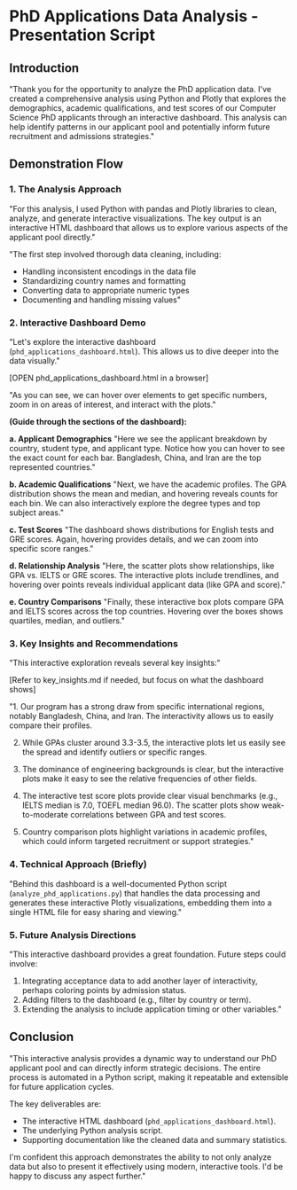 # PhD Applications Data Analysis - Presentation Script

## Introduction

"Thank you for the opportunity to analyze the PhD application data. I've created a comprehensive analysis using Python and Plotly that explores the demographics, academic qualifications, and test scores of our Computer Science PhD applicants through an interactive dashboard. This analysis can help identify patterns in our applicant pool and potentially inform future recruitment and admissions strategies."

## Demonstration Flow

### 1. The Analysis Approach

"For this analysis, I used Python with pandas and Plotly libraries to clean, analyze, and generate interactive visualizations. The key output is an interactive HTML dashboard that allows us to explore various aspects of the applicant pool directly."

"The first step involved thorough data cleaning, including:
- Handling inconsistent encodings in the data file
- Standardizing country names and formatting
- Converting data to appropriate numeric types
- Documenting and handling missing values"

### 2. Interactive Dashboard Demo

"Let's explore the interactive dashboard (`phd_applications_dashboard.html`). This allows us to dive deeper into the data visually."

[OPEN phd_applications_dashboard.html in a browser]

"As you can see, we can hover over elements to get specific numbers, zoom in on areas of interest, and interact with the plots."

**(Guide through the sections of the dashboard):**

**a. Applicant Demographics**
"Here we see the applicant breakdown by country, student type, and applicant type. Notice how you can hover to see the exact count for each bar. Bangladesh, China, and Iran are the top represented countries."

**b. Academic Qualifications**
"Next, we have the academic profiles. The GPA distribution shows the mean and median, and hovering reveals counts for each bin. We can also interactively explore the degree types and top subject areas."

**c. Test Scores**
"The dashboard shows distributions for English tests and GRE scores. Again, hovering provides details, and we can zoom into specific score ranges."

**d. Relationship Analysis**
"Here, the scatter plots show relationships, like GPA vs. IELTS or GRE scores. The interactive plots include trendlines, and hovering over points reveals individual applicant data (like GPA and score)."

**e. Country Comparisons**
"Finally, these interactive box plots compare GPA and IELTS scores across the top countries. Hovering over the boxes shows quartiles, median, and outliers."

### 3. Key Insights and Recommendations

"This interactive exploration reveals several key insights:"

[Refer to key_insights.md if needed, but focus on what the dashboard shows]

"1. Our program has a strong draw from specific international regions, notably Bangladesh, China, and Iran. The interactivity allows us to easily compare their profiles.

2. While GPAs cluster around 3.3-3.5, the interactive plots let us easily see the spread and identify outliers or specific ranges.

3. The dominance of engineering backgrounds is clear, but the interactive plots make it easy to see the relative frequencies of other fields.

4. The interactive test score plots provide clear visual benchmarks (e.g., IELTS median is 7.0, TOEFL median 96.0). The scatter plots show weak-to-moderate correlations between GPA and test scores.

5. Country comparison plots highlight variations in academic profiles, which could inform targeted recruitment or support strategies."

### 4. Technical Approach (Briefly)

"Behind this dashboard is a well-documented Python script (`analyze_phd_applications.py`) that handles the data processing and generates these interactive Plotly visualizations, embedding them into a single HTML file for easy sharing and viewing."

### 5. Future Analysis Directions

"This interactive dashboard provides a great foundation. Future steps could involve:

1. Integrating acceptance data to add another layer of interactivity, perhaps coloring points by admission status.
2. Adding filters to the dashboard (e.g., filter by country or term).
3. Extending the analysis to include application timing or other variables."

## Conclusion

"This interactive analysis provides a dynamic way to understand our PhD applicant pool and can directly inform strategic decisions. The entire process is automated in a Python script, making it repeatable and extensible for future application cycles.

The key deliverables are:
- The interactive HTML dashboard (`phd_applications_dashboard.html`).
- The underlying Python analysis script.
- Supporting documentation like the cleaned data and summary statistics.

I'm confident this approach demonstrates the ability to not only analyze data but also to present it effectively using modern, interactive tools. I'd be happy to discuss any aspect further." 